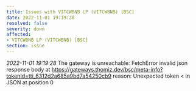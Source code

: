 ```yaml
---
title: Issues with VITCWBNB LP (VITCWBNB) [BSC]
date: 2022-11-01 19:19:28
resolved: false
severity: down
affected:
- VITCWBNB LP (VITCWBNB) [BSC]
section: issue
---
```


*2022-11-01 19:19:28* The gateway is unreachable: FetchError invalid json response body at https://gateways.thomiz.dev/bsc/meta-info?tokenId=tti_6312d2a685a9bd7a54250cb9 reason: Unexpected token < in JSON at position 0